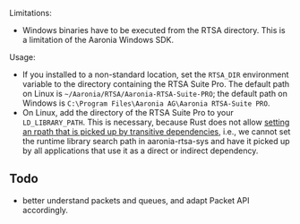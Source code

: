 Limitations:
- Windows binaries have to be executed from the RTSA directory. This is a limitation of the Aaronia Windows SDK.

Usage:
- If you installed to a non-standard location, set the `RTSA_DIR` environment variable to the directory containing the RTSA Suite Pro. The default path on Linux is `~/Aaronia/RTSA/Aaronia-RTSA-Suite-PRO`; the default path on Windows is `C:\Program Files\Aaronia AG\Aaronia RTSA-Suite PRO`.
- On Linux, add the directory of the RTSA Suite Pro to your `LD_LIBRARY_PATH`. This is necessary, because Rust does not allow [setting an rpath that is picked up by transitive dependencies](https://github.com/rust-lang/cargo/issues/5077), i.e., we cannot set the runtime library search path in aaronia-rtsa-sys and have it picked up by all applications that use it as a direct or indirect dependency.

## Todo
- better understand packets and queues, and adapt Packet API accordingly.

